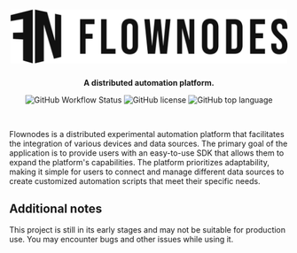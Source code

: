 <div align="center">

<h1 align="center">
    <picture>
        <source media="(prefers-color-scheme: dark)" srcset="./assets/logo-rectangle_white.png">
        <img alt="Flownodes logo" src="./assets/logo-rectangle_black.png" width="500">
    </picture>
</h1>

**A distributed automation platform.**

![GitHub Workflow Status](https://img.shields.io/github/actions/workflow/status/coderynx/flownodes/dotnet.yml?style=for-the-badge)
![GitHub license](https://img.shields.io/github/license/coderynx/flownodes?style=for-the-badge)
![GitHub top language](https://img.shields.io/github/languages/top/coderynx/flownodes?style=for-the-badge)

<br />

<div align="left">

Flownodes is a distributed experimental automation platform that facilitates the integration of various devices and data sources. The primary goal of the application is to provide users with an easy-to-use SDK that allows them to expand the platform's capabilities. The platform prioritizes adaptability, making it simple for users to connect and manage different data sources to create customized automation scripts that meet their specific needs.

## Additional notes

This project is still in its early stages and may not be suitable for production use. You may encounter bugs and other issues while using it.
